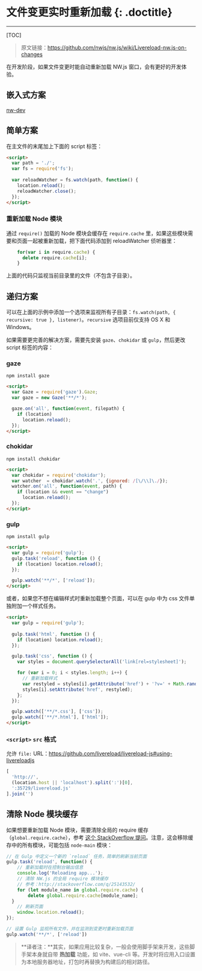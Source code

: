# 文件变更实时重新加载 {: .doctitle}
---

[TOC]

> 原文链接：https://github.com/nwjs/nw.js/wiki/Livereload-nw.js-on-changes

在开发阶段，如果文件变更时能自动重新加载 NW.js 窗口，会有更好的开发体验。

## 嵌入式方案

[nw-dev](https://www.npmjs.com/package/nw-dev)

## 简单方案

在主文件的末尾加上下面的 script 标签：

```html
<script>
  var path = './';
  var fs = require('fs');
  
  var reloadWatcher = fs.watch(path, function() {
    location.reload();
    reloadWatcher.close();
  });
</script>
```

### 重新加载 Node 模块

通过 `require()` 加载的 Node 模块会缓存在 `require.cache` 里，如果这些模块需要和页面一起被重新加载，把下面代码添加到 reloadWatcher 侦听器里：

```javascript
    for(var i in require.cache) {
      delete require.cache[i];
    }
```

上面的代码只监视当前目录里的文件（不包含子目录）。

## 递归方案

可以在上面的示例中添加一个选项来监视所有子目录：`fs.watch(path, { recursive: true }, listener)`。`recursive` 选项目前仅支持 OS X 和 Windows。

如果需要更完善的解决方案，需要先安装 `gaze`、`chokidar` 或 `gulp`，然后更改 script 标签的内容：

### gaze

`npm install gaze`

```html
<script>
  var Gaze = require('gaze').Gaze;
  var gaze = new Gaze('**/*');

  gaze.on('all', function(event, filepath) {
    if (location)
      location.reload();
  });
</script>
```

### chokidar

`npm install chokidar`

```html
<script>
  var chokidar = require('chokidar');
  var watcher  = chokidar.watch('.', {ignored: /[\/\\]\./});
  watcher.on('all', function(event, path) {
    if (location && event == "change")
      location.reload();
  });
</script>
```

### gulp

`npm install gulp`

```html
<script>
  var gulp = require('gulp');
  gulp.task('reload', function () {
    if (location) location.reload();
  });

  gulp.watch('**/*', ['reload']);
</script>
```

或者，如果您不想在编辑样式时重新加载整个页面，可以在 gulp 中为 css 文件单独附加一个样式任务。

```html
<script>
  var gulp = require('gulp');
  
  gulp.task('html', function () {
    if (location) location.reload();
  });

  gulp.task('css', function () {
    var styles = document.querySelectorAll('link[rel=stylesheet]');

    for (var i = 0; i < styles.length; i++) {
      // 重新加载样式
      var restyled = styles[i].getAttribute('href') + '?v=' + Math.random(0, 10000);
      styles[i].setAttribute('href', restyled);
    };
  });

  gulp.watch(['**/*.css'], ['css']);
  gulp.watch(['**/*.html'], ['html']);
</script>
```

### `<script>` `src` 格式

允许 `file:` URL：https://github.com/livereload/livereload-js#using-livereloadjs

```js
[
  'http://',
  (location.host || 'localhost').split(':')[0],
  ':35729/livereload.js'
].join('')
```

## 清除 Node 模块缓存

如果想要重新加载 Node 模块，需要清除全局的 require 缓存（`global.require.cache`），参考 [这个 StackOverflow 提问](http://stackoverflow.com/questions/25143532/node-webkit-clear-cache)。注意，这会移除缓存中的所有模块，可能包括 `node-main` 模块：

```javascript
// 在 Gulp 中定义一个新的 `reload` 任务，简单的刷新当前页面
gulp.task('reload', function() {
	// 重新加载时在控制台输出信息
	console.log('Reloading app...');
	// 清除 NW.js 的全局 require 模块缓存
	// 参考：http://stackoverflow.com/q/25143532/
	for (let module_name in global.require.cache) {
		delete global.require.cache[module_name];
  }
	// 刷新页面
	window.location.reload();
});

// 设置 Gulp 监视所有文件，并在监测到变更时重新加载页面
gulp.watch('**/*', ['reload'])
```

> **译者注：**其实，如果应用比较复杂，一般会使用脚手架来开发，这些脚手架本身就自带 **热加载** 功能，如 vite、vue-cli 等。开发时将应用入口设置为本地服务器地址，打包时再替换为构建后的相对路径。